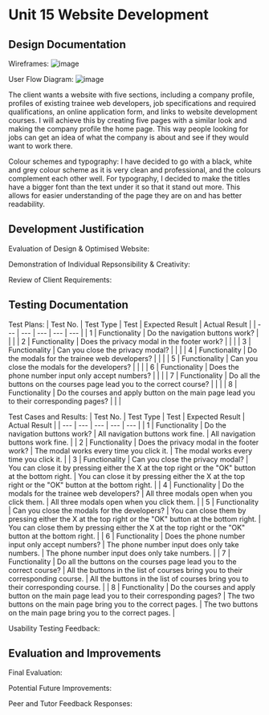 # Unit 15 Website Development

## Design Documentation
Wireframes:
![image](https://github.com/user-attachments/assets/9df8185d-4c2d-47b6-88a1-20c74f23afc2)

User Flow Diagram:
![image](https://github.com/user-attachments/assets/51c9dd9b-d105-47b6-b7f8-029bda4333f6)

The client wants a website with five sections, including a company profile, profiles of existing trainee web developers,
job specifications and required qualifications, an online application form, and links to website development courses. 
I will achieve this by creating five pages with a similar look and making the company profile the home page. This way
people looking for jobs can get an idea of what the company is about and see if they would want to work there.

Colour schemes and typography:
I have decided to go with a black, white and grey colour scheme as it is very clean and professional, and the colours 
complement each other well. For typography, I decided to make the titles have a bigger font than the text under it so
that it stand out more. This allows for easier understanding of the page they are on and has better readability.

## Development Justification
Evaluation of Design & Optimised Website:


Demonstration of Individual Repsonsibility & Creativity:


Review of Client Requirements:


## Testing Documentation
Test Plans:
| Test No. | Test Type | Test | Expected Result | Actual Result |
| --- | --- | --- | --- | --- |
| 1 | Functionality | Do the navigation buttons work? | | |
| 2 | Functionality | Does the privacy modal in the footer work? | | |
| 3 | Functionality | Can you close the privacy modal? | | |
| 4 | Functionality | Do the modals for the trainee web developers? | | |
| 5 | Functionality | Can you close the modals for the developers? | | |
| 6 | Functionality | Does the phone number input only accept numbers? | | |
| 7 | Functionality | Do all the buttons on the courses page lead you to the correct course? | | |
| 8 | Functionality | Do the courses and apply button on the main page lead you to their corresponding pages? | | |

Test Cases and Results:
| Test No. | Test Type | Test | Expected Result | Actual Result |
| --- | --- | --- | --- | --- |
| 1 | Functionality | Do the navigation buttons work? | All navigation buttons work fine. | All navigation buttons work fine. |
| 2 | Functionality | Does the privacy modal in the footer work? | The modal works every time you click it. | The modal works every time you click it. |
| 3 | Functionality | Can you close the privacy modal? | You can close it by pressing either the X at the top right or the "OK" button at the bottom right. | You can close it by pressing either the X at the top right or the "OK" button at the bottom right. |
| 4 | Functionality | Do the modals for the trainee web developers? | All three modals open when you click them. | All three modals open when you click them. |
| 5 | Functionality | Can you close the modals for the developers? | You can close them by pressing either the X at the top right or the "OK" button at the bottom right. | You can close them by pressing either the X at the top right or the "OK" button at the bottom right. |
| 6 | Functionality | Does the phone number input only accept numbers? | The phone number input does only take numbers. | The phone number input does only take numbers. |
| 7 | Functionality | Do all the buttons on the courses page lead you to the correct course? | All the buttons in the list of courses bring you to their corresponding course. | All the buttons in the list of courses bring you to their corresponding course. |
| 8 | Functionality | Do the courses and apply button on the main page lead you to their corresponding pages? | The two buttons on the main page bring you to the correct pages. | The two buttons on the main page bring you to the correct pages. |

Usability Testing Feedback:

  
## Evaluation and Improvements
Final Evaluation:


Potential Future Improvements:


Peer and Tutor Feedback Responses:

